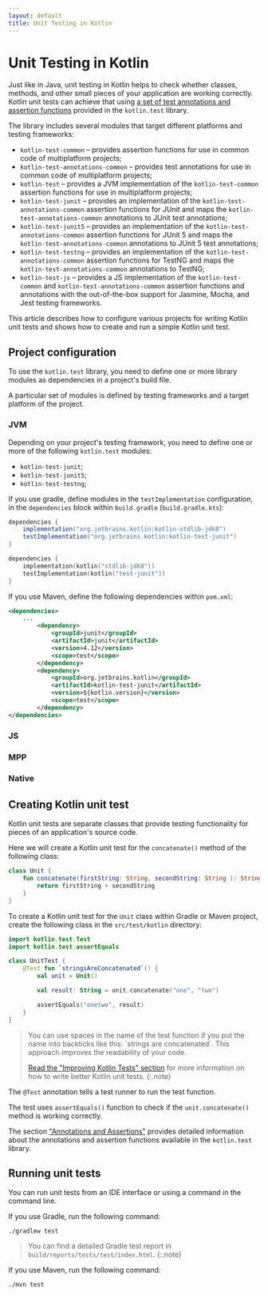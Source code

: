 ```yaml
---
layout: default
title: Unit Testing in Kotlin
---
```


# Unit Testing in Kotlin

Just like in Java, unit testing in Kotlin helps to check whether classes, methods, and other small pieces of your application are working correctly. Kotlin unit tests can achieve that using [a set of test annotations and assertion functions](link-to-the-annotations-and-assertions-section.html) provided in the `kotlin.test` library.

The library includes several modules that target different platforms and testing frameworks:

- `kotlin-test-common` – provides assertion functions for use in common code of multiplatform projects;
- `kotlin-test-annotations-common` – provides test annotations for use in common code of multiplatform projects;
- `kotlin-test` – provides a JVM implementation of the `kotlin-test-common` assertion functions for use in multiplatform projects;
- `kotlin-test-junit` – provides an implementation of the `kotlin-test-annotations-common` assertion functions for JUnit and maps the `kotlin-test-annotations-common` annotations to JUnit test annotations;
- `kotlin-test-junit5` – provides an implementation of the `kotlin-test-annotations-common` assertion functions for JUnit 5 and maps the `kotlin-test-annotations-common` annotations to JUnit 5 test annotations;
- `kotlin-test-testng` – provides an implementation of the `kotlin-test-annotations-common` assertion functions for TestNG and maps the `kotlin-test-annotations-common` annotations to TestNG;
- `kotlin-test-js` – provides a JS implementation of the `kotlin-test-common` and `kotlin-test-annotations-common` assertion functions and annotations with the out-of-the-box support for Jasmine, Mocha, and Jest testing frameworks.

This article describes how to configure various projects for writing Kotlin unit tests and shows how to create and run a simple Kotlin unit test.

## Project configuration

To use the `kotlin.test` library, you need to define one or more library modules as dependencies in a project's build file.

A particular set of modules is defined by testing frameworks and a target platform of the project. 

### JVM

Depending on your project's testing framework, you need to define one or more of the following `kotlin.test` modules:

- `kotlin-test-junit`;
- `kotlin-test-junit5`;
- `kotlin-test-testng`;

If you use gradle, define modules in the `testImplementation` configuration, in the `dependencies` block within `build.gradle` (`build.gradle.kts`):

<div class="multi-language-sample" data-lang="groovy">
<div class="sample" markdown="1" theme="idea" mode='groovy'>

```groovy
dependencies {
    implementation("org.jetbrains.kotlin:kotlin-stdlib-jdk8")
    testImplementation("org.jetbrains.kotlin:kotlin-test-junit")
}
```

</div>
</div>

<div class="multi-language-sample" data-lang="kotlin">
<div class="sample" markdown="1" theme="idea" mode='kotlin' data-highlight-only>

```kotlin
dependencies {
    implementation(kotlin("stdlib-jdk8"))
    testImplementation(kotlin("test-junit"))
}
```

</div>
</div>

If you use Maven, define the following dependencies within `pom.xml`:

```xml
<dependencies>
    ...
        <dependency>
            <groupId>junit</groupId>
            <artifactId>junit</artifactId>
            <version>4.12</version>
            <scope>test</scope>
        </dependency>
        <dependency>
            <groupId>org.jetbrains.kotlin</groupId>
            <artifactId>kotlin-test-junit</artifactId>
            <version>${kotlin.version}</version>
            <scope>test</scope>
        </dependency>
</dependencies>
```

### JS

<!-- TODO -->

### MPP

<!-- TODO -->

### Native

<!-- TODO -->

## Creating Kotlin unit test

Kotlin unit tests are separate classes that provide testing functionality for pieces of an application's source code.

Here we will create a Kotlin unit test for the `concatenate()` method of the following class:

```kotlin
class Unit {
    fun concatenate(firstString: String, secondString: String ): String {
        return firstString + secondString
    }
}
```

To create a Kotlin unit test for the `Unit` class within Gradle or Maven project, create the following class in the `src/test/kotlin` directory:

```kotlin
import kotlin.test.Test
import kotlin.test.assertEquals

class UnitTest {
    @Test fun `stringsAreConcatenated`() {
        val unit = Unit()

        val result: String = unit.concatenate("one", "two")

        assertEquals("onetwo", result)
    }
}
```

>You can use spaces in the name of the test function if you put the name into backticks like this: \`strings are concatenated\`. This approach improves the readability of your code.
>
>[Read the "Improving Kotlin Tests" section](link-to-the-improving-kotlin-tests.html) for more information on how to write better Kotlin unit tests.
{:.note}

The `@Test` annotation tells a test runner to run the test function.

The test uses `assertEquals()` function to check if the `unit.concatenate()` method is working correctly.

The section ["Annotations and Assertions"](link-to-the-annotations-and-assertions-section.html) provides detailed information about the annotations and assertion functions available in the `kotlin.test` library.

## Running unit tests

You can run unit tests from an IDE interface or using a command in the command line.

If you use Gradle, run the following command:

```shell
./gradlew test
```

>You can find a detailed Gradle test report in `build/reports/tests/test/index.html`.
{:.note}

If you use Maven, run the following command:

```shell
./mvn test
```
